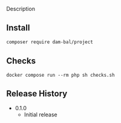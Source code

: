 Description

## Install

```sh
composer require dam-bal/project
```

## Checks

```shell
docker compose run --rm php sh checks.sh
```

## Release History

* 0.1.0
    * Initial release

